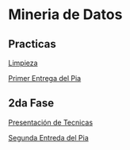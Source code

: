# Mineria de Datos

## Practicas

[Limpieza](https://github.com/HectorENP/Mineria-de-Datos-003/blob/8d3bd9388b3b8970ea759968bfb8115dbae678f6/Ej_Limpieza_Equipo11.ipynb)

[Primer Entrega del Pia](https://github.com/HectorENP/Mineria-de-Datos-003/blob/main/Avance1_PIA_Equipo11.ipynb)
## 2da Fase

[Presentación de Tecnicas](https://github.com/AlbertoSO324/Mineria_Datos/blob/944a6c7be93105eb08776d1618eb6e9d1eeccd3d/Detecci%C3%B3n-de-outliers.pdf)

[Segunda Entreda del Pia](https://github.com/HectorENP/Mineria-de-Datos-003/blob/ec4fe6846788a95612d2e5928a41275c2dac1fc5/AvancePIA_II_Grupo_003_11.ipynb)

